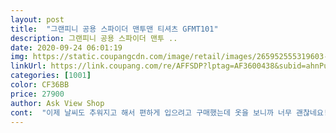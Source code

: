 ```yaml
---
layout: post 
title:  "그랜피니 공용 스파이더 맨투맨 티셔츠 GFMT101" 
description: 그랜피니 공용 스파이더 맨투 ..
date: 2020-09-24 06:01:19 
img: https://static.coupangcdn.com/image/retail/images/265952555319603-c87fe8dc-7b63-4990-9615-c55e2e1ceeee.jpg 
linkUrl: https://link.coupang.com/re/AFFSDP?lptag=AF3600438&subid=ahnPublicAsk&pageKey=2034194089&itemId=3459084086&vendorItemId=5298050631&traceid=V0-113-72a81ad32fee641d 
categories: [1001] 
color: CF36BB 
price: 27900 
author: Ask View Shop 
cont:  "이제 날씨도 추워지고 해서 편하게 입으려고 구매했는데 옷을 보니까 너무 괜찮네요! 흰색이랑 검은색 중에 고민하다가 검은색으로 샀는데 흰색도 예쁠것 같네요! 배송도 너무너무 빠르고 만족합니다<br/>추석때 조카들 주려고 샀는데 옷이 정말 만족스럽네요 고급스러운거 같고 다음에도 추가 구매 의향 있습니다!! 새로운 제품이 더 많이 나왔으면 좋겠습니다!<br/>한 치수 작은 사이즈를 주문해야겠어요 옷있크게 나온 거 같아요 전체적으로 무난한 느낌<br/>" 
---
```


